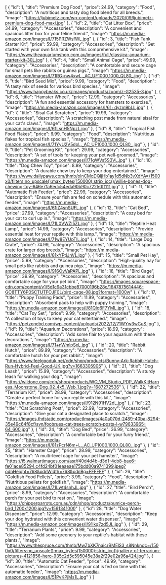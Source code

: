 [
  {
    "id": 1,
    "title": "Premium Dog Food",
    "price": 24.99,
    "category": "Food",
    "description": "A nutritious and tasty dog food blend for all breeds.",
    "image": "https://ljubimetz.com/wp-content/uploads/2020/09/ljubimetz-premium-dog-food-maxi.jpg"
  },
  {
    "id": 2,
    "title": "Cat Litter Box",
    "price": 34.99,
    "category": "Accessories",
    "description": "A convenient and spacious litter box for your feline friend.",
    "image": "https://m.media-amazon.com/images/I/715PRZWsfWL.jpg"
  },
  {
    "id": 3,
    "title": "Fish Tank Starter Kit",
    "price": 59.99,
    "category": "Accessories",
    "description": "Get started with your own fish tank with this comprehensive kit.",
    "image": "https://www.theaquariumshop.com.au/images/full/classica-aquarium-starter-kit-30L.jpg"
  },
  {
    "id": 4,
    "title": "Small Animal Cage",
    "price": 49.99,
    "category": "Accessories",
    "description": "A comfortable and secure cage for small pets like rabbits or guinea pigs.",
    "image": "https://m.media-amazon.com/images/I/71RG-nw4xwL._AC_UF1000,1000_QL80_.jpg"
  },
  {
    "id": 5,
    "title": "Bird Seed Mix",
    "price": 9.99,
    "category": "Food",
    "description": "A tasty mix of seeds for various bird species.",
    "image": "https://www.happybeaks.co.uk/images/products/zoom/z-G2535-3.jpg"
  },
  {
    "id": 6,
    "title": "Hamster Wheel",
    "price": 12.99,
    "category": "Accessories",
    "description": "A fun and essential accessory for hamsters to exercise.",
    "image": "https://m.media-amazon.com/images/I/61+dyzm9bLL.jpg"
  },
  {
    "id": 7,
    "title": "Sisal Cat Scratcher",
    "price": 19.99,
    "category": "Accessories",
    "description": "A scratching post made from natural sisal for your cat's claws.",
    "image": "https://m.media-amazon.com/images/I/61LsnH5NpzL.jpg"
  },
  {
    "id": 8,
    "title": "Tropical Fish Food Flakes",
    "price": 6.99,
    "category": "Food",
    "description": "Nutritious flakes for tropical fish species.",
    "image": "https://m.media-amazon.com/images/I/71YyU2V5doL._AC_UF1000,1000_QL80_.jpg"
  },
  {
    "id": 9,
    "title": "Pet Grooming Kit",
    "price": 29.99,
    "category": "Accessories",
    "description": "A set of tools for keeping your pet well-groomed.",
    "image": "https://m.media-amazon.com/images/I/71gWVs5S3VL.jpg"
  },
  {
    "id": 10,
    "title": "Dog Chew Toy",
    "price": 8.99,
    "category": "Accessories",
    "description": "A durable chew toy to keep your dog entertained.",
    "image": "https://www.dailypaws.com/thmb/oInCMqDQljHb1ay1d5dNb3vXdYA=/1500x0/filters:no_upscale():max_bytes(150000):strip_icc()/willie-bones-dog-chewing-toy-646e71a6edc54eda90b90c72250ff111.jpg"
  },
  {
    "id": 11,
    "title": "Automatic Fish Feeder",
    "price": 22.99,
    "category": "Accessories",
    "description": "Ensure your fish are fed on schedule with this automatic feeder.",
    "image": "https://m.media-amazon.com/images/I/61iZ4snSUFL.jpg"
  },
  {
    "id": 12,
    "title": "Cat Bed",
    "price": 27.99,
    "category": "Accessories",
    "description": "A cozy bed for your cat to curl up in.",
    "image": "https://m.media-amazon.com/images/I/71L0VWZI5ZL.jpg"
  },
  {
    "id": 13,
    "title": "Reptile Heat Lamp",
    "price": 14.99,
    "category": "Accessories",
    "description": "Provide essential heat for your reptile with this lamp.",
    "image": "https://m.media-amazon.com/images/I/71w8EYUpTlL.jpg"
  },
  {
    "id": 14,
    "title": "Large Dog Crate",
    "price": 74.99,
    "category": "Accessories",
    "description": "A spacious crate for larger dog breeds.",
    "image": "https://m.media-amazon.com/images/I/81xYPtjJnVL.jpg"
  },
  {
    "id": 15,
    "title": "Small Pet Hay",
    "price": 5.99,
    "category": "Accessories",
    "description": "High-quality hay for small pets like rabbits and guinea pigs.",
    "image": "https://m.media-amazon.com/images/I/916OvVaPAPL.jpg"
  },
  {
    "id": 16,
    "title": "Bird Cage",
    "price": 39.99,
    "category": "Accessories",
    "description": "A spacious and comfortable cage for your pet bird.",
    "image": "https://images.squarespace-cdn.com/content/v1/5d1c9a31cbbe87000196b28c/1647875614446-GO8TTY6P0SCTUTFOJF0L/bird-cage-08.jpg?format=1000w"
  },
  {
    "id": 17,
    "title": "Puppy Training Pads",
    "price": 11.99,
    "category": "Accessories",
    "description": "Absorbent pads to help with puppy training.",
    "image": "https://m.media-amazon.com/images/I/81Qlq6F7YML.jpg"
  },
  {
    "id": 18,
    "title": "Cat Toy Set",
    "price": 9.99,
    "category": "Accessories",
    "description": "A collection of toys to keep your cat entertained.",
    "image": "https://petzonebd.com/wp-content/uploads/2022/12/71WYw3wGuS.jpg"
  },
  {
    "id": 19,
    "title": "Aquarium Decorations",
    "price": 18.99,
    "category": "Accessories",
    "description": "Add some flair to your aquarium with these decorations.",
    "image": "https://m.media-amazon.com/images/I/71+nWmlpSxL.jpg"
  },
  {
    "id": 20,
    "title": "Rabbit Hutch",
    "price": 89.99,
    "category": "Accessories",
    "description": "A comfortable hutch for your pet rabbit.",
    "image": "https://www.feelgooduk.net/cdn/shop/products/Bunny-Ark-Rabbit-Hutch-Run-Hybrid-Feel-Good-UK.jpg?v=1663305905"
  },
  {
    "id": 21,
    "title": "Dog Leash",
    "price": 15.99,
    "category": "Accessories",
    "description": "A sturdy leash for walking your dog.",
    "image": "https://wildone.com/cdn/shop/products/WO_VM_Studio_PDP_WalkKitHarness_Moonstone_Dog_02_4x5_Web_1.jpg?v=1687272536"
  },
  {
    "id": 22,
    "title": "Terrarium Kit",
    "price": 28.99,
    "category": "Accessories",
    "description": "Create a perfect home for your reptile with this kit.",
    "image": "https://m.media-amazon.com/images/I/912N91HV2dL.jpg"
  },
  {
    "id": 23,
    "title": "Cat Scratching Post",
    "price": 22.99,
    "category": "Accessories",
    "description": "Give your cat a designated place to scratch.",
    "image": "https://images.thdstatic.com/productImages/4a0a070d-2489-40ba-8294-35e49c64f8cf/svn/foobrues-cat-trees-scratch-posts-l-w79633965-64_600.jpg"
  },
  {
    "id": 24,
    "title": "Dog Bed",
    "price": 36.99,
    "category": "Accessories",
    "description": "A comfortable bed for your furry friend.",
    "image": "https://m.media-amazon.com/images/I/81zPcrN6m+L._AC_UF1000,1000_QL80_.jpg"
  },
  {
    "id": 25,
    "title": "Hamster Cage",
    "price": 28.99,
    "category": "Accessories",
    "description": "A multi-level cage for your pet hamster.",
    "image": "https://i5.walmartimages.com/asr/f40d4d4b-d3d1-4cb8-bae6-fe01ace85294.c4fd24bf01eaaeae175bdd00a9741399.jpeg?odnHeight=768&odnWidth=768&odnBg=FFFFFF"
  },
  {
    "id": 26,
    "title": "Goldfish Food Pellets",
    "price": 3.99,
    "category": "Food",
    "description": "Nutritious pellets for goldfish.",
    "image": "https://m.media-amazon.com/images/I/71Lwt4snhJL.jpg"
  },
  {
    "id": 27,
    "title": "Bird Perch",
    "price": 8.99,
    "category": "Accessories",
    "description": "A comfortable perch for your pet bird to rest on.",
    "image": "https://chipperparrots.com.au/cdn/shop/products/pumice-perch-bird_1200x1200.jpg?v=1561341000"
  },
  {
    "id": 28,
    "title": "Dog Water Dispenser",
    "price": 12.99,
    "category": "Accessories",
    "description": "Keep your dog hydrated with this convenient water dispenser.",
    "image": "https://m.media-amazon.com/images/I/91lkq7zd5JL.jpg"
  },
  {
    "id": 29,
    "title": "Terrarium Plants",
    "price": 9.99,
    "category": "Accessories",
    "description": "Add some greenery to your reptile's habitat with these plants.",
    "image": "https://www.thespruce.com/thmb/MwZbXK7naicrBMElS3_s8Nnkndc=/1500x0/filters:no_upscale():max_bytes(150000):strip_icc()/gallery-of-terrarium-pictures-4121856-hero-935c2d5c595045e38a2f29e02a96a424.jpg"
  },
  {
    "id": 30,
    "title": "Automatic Cat Feeder",
    "price": 49.99,
    "category": "Accessories",
    "description": "Ensure your cat is fed on time with this automatic feeder.",
    "image": "https://m.media-amazon.com/images/I/51PvKPjMs1L.jpg"
  }
]